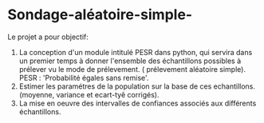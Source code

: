 # Sondage-aléatoire-simple-

Le projet a pour objectif:

1. La conception d'un module intitulé PESR  dans python, qui servira dans un premier temps à donner l'ensemble des échantillons possibles à prélever vu le mode de prélevement. 
( prélevement aléatoire simple).
PESR : 'Probabilité égales sans remise'.
2.  Estimer les paramétres de la population sur la base de ces echantillons. (moyenne, variance et ecart-tyê corrigés).
3.  La mise en oeuvre des intervalles de confiances associés aux différents échantillons.





